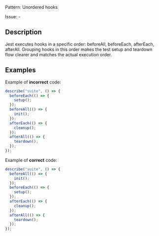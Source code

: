 Pattern: Unordered hooks

Issue: -

## Description

Jest executes hooks in a specific order: beforeAll, beforeEach, afterEach, afterAll. Grouping hooks in this order makes the test setup and teardown flow clearer and matches the actual execution order.

## Examples

Example of **incorrect** code:
```javascript
describe("suite", () => {
  beforeEach(() => {
    setup();
  });
  beforeAll(() => {
    init();
  });
  afterEach(() => {
    cleanup();
  });
  afterAll(() => {
    teardown();
  });
});
```

Example of **correct** code:
```javascript
describe("suite", () => {
  beforeAll(() => {
    init();
  });
  beforeEach(() => {
    setup();
  });
  afterEach(() => {
    cleanup();
  });
  afterAll(() => {
    teardown();
  });
});
```